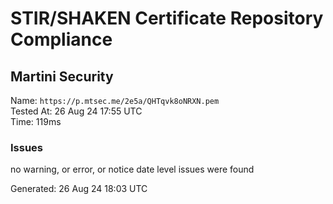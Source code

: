 # STIR/SHAKEN Certificate Repository Compliance

## Martini Security

Name: `https://p.mtsec.me/2e5a/QHTqvk8oNRXN.pem`\
Tested At: 26 Aug 24 17:55 UTC\
Time: 119ms

### Issues

no warning, or error, or notice date level issues were found

Generated: 26 Aug 24 18:03 UTC